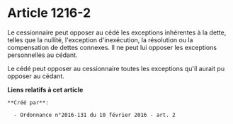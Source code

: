 # Article 1216-2

Le cessionnaire peut opposer au cédé les exceptions inhérentes à la dette, telles que la nullité, l'exception d'inexécution,
la résolution ou la compensation de dettes connexes. Il ne peut lui opposer les exceptions personnelles au cédant. 

Le cédé peut opposer au cessionnaire toutes les exceptions qu'il aurait pu opposer au cédant.

**Liens relatifs à cet article**

	**Créé par**:

	  - Ordonnance n°2016-131 du 10 février 2016 - art. 2
